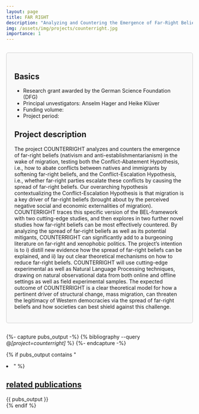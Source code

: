 ```yaml
---
layout: page
title: FAR RIGHT
description: "Analyzing and Countering the Emergence of Far-Right Beliefs in the Wake of Migration"
img: /assets/img/projects/counterright.jpg
importance: 1
---
```


<div style="border: 1px solid #ccc; border-radius: 5px; padding: 1.5em; margin: 2em 0; background-color: #f9f9f9;">

  <h2>Basics</h2>
    <ul>
      <li>Research grant awarded by the German Science Foundation (DFG)</li>
      <li>Principal unvestigators: Anselm Hager and Heike Klüver</li>
      <li>Funding volume:</li>
      <li>Project period:</li>
    </ul>

  <h2>Project description</h2>
    <p> The project COUNTERRIGHT analyzes and counters the emergence of far-right beliefs (nativism and anti-establishmentarianism) in the wake of migration, testing both the Conflict-Abatement Hypothesis, i.e., how to abate conflicts between natives and immigrants by softening far-right beliefs, and the Conflict-Escalation Hypothesis, i.e., whether far-right parties escalate these conflicts by causing the spread of far-right beliefs. Our overarching hypothesis contextualizing the Conflict-Escalation Hypothesis is that migration is a key driver of far-right beliefs (brought about by the perceived negative social and economic externalities of migration). COUNTERRIGHT traces this specific version of the BEL-framework with two cutting-edge studies, and then explores in two further novel studies how far-right beliefs can be most effectively countered. By analyzing the spread of far-right beliefs as well as its potential mitigants, COUNTERRIGHT can significantly add to a burgeoning literature on far-right and xenophobic politics. The project’s intention is to i) distill new evidence how the spread of far-right beliefs can be explained, and ii) lay out clear theoretical mechanisms on how to reduce far-right beliefs. COUNTERRIGHT will use cutting-edge experimental as well as Natural Language Processing techniques, drawing on natural observational data from both online and offline settings as well as field experimental samples. The expected outcome of COUNTERRIGHT is a clear theoretical model for how a pertinent driver of structural change, mass migration, can threaten the legitimacy of Western democracies via the spread of far-right beliefs and how societies can best shield against this challenge.</p>

</div>

{%- capture pubs_output -%}
  {% bibliography --query @*[project=counterright]* %}
{%- endcapture -%}

{% if pubs_output contains "<li>" %}
  <div>
    <h2>
      <a href="{{ '/publications/' | relative_url }}" style="color: inherit">
        related publications
      </a>
    </h2>
    <div class="publications">
      {{ pubs_output }}
    </div>
  </div>
{% endif %}